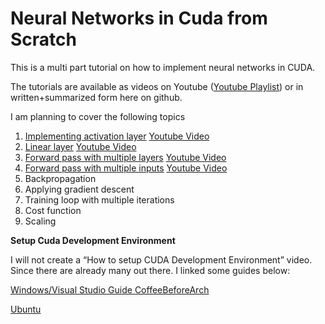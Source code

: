 # Neural Networks in Cuda from Scratch

This is a multi part tutorial on how to implement neural networks in CUDA. 

The tutorials are available as videos on Youtube ([Youtube Playlist](https://www.youtube.com/watch?v=6StFanGtmvo&list=PLdVoL2No_-X9OK8-20KOyVRki5tBMrGGG&ab_channel=ThoenigAdrian)) or in written+summarized form here on github.


I am planning to cover the following topics
  1.	[Implementing activation layer](Part%201%20-%20Activation%20Function)   [Youtube Video](https://www.youtube.com/watch?v=6StFanGtmvo)
  2.	[Linear layer](Part%202%20-%20Linear%20Layer)   [Youtube Video](https://www.youtube.com/watch?v=W5jFOYnU6fc) 
  3.	[Forward pass with multiple layers](Part%203%20-%20Multiple%20Layers) [Youtube Video](https://youtu.be/2H3kD2HP2uo) 
  4.	[Forward pass with multiple inputs](Part%203%20-%20Multiple%20Inputs) [Youtube Video](https://www.youtube.com/watch?v=h6TsHuUKDpY) 
  5.	Backpropagation
  6.	Applying gradient descent
  7.	Training loop with multiple iterations
  8.	Cost function
  9.	Scaling

**Setup Cuda Development Environment**

I will not create a “How to setup CUDA Development Environment” video. Since there are already many out there. I linked some guides below:

[Windows/Visual Studio Guide CoffeeBeforeArch](https://www.youtube.com/watch?v=cuCWbztXk4Y&t=48s&ab_channel=CoffeeBeforeArch)

[Ubuntu](https://www.youtube.com/watch?v=wxNQQP9U1Bc&t=133s&ab_channel=CoffeeBeforeArch)
